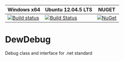  Windows x64 | Ubuntu 12.04.5 LTS | NUGET |
--- | --- | --- |
[![Build status](https://ci.appveyor.com/api/projects/status/gdite0c5qo2p4sxs?svg=true)](https://ci.appveyor.com/project/andreabbondanza/dewdebug) | [![Build Status](https://travis-ci.org/andreabbondanza/DewDebug.svg?branch=master)](https://travis-ci.org/andreabbondanza/DewDebug) | [![NuGet](https://img.shields.io/nuget/v/Nuget.Core.svg?style=flat-square)](https://www.nuget.org/packages/DewLogger/)

# DewDebug
Debug class and interface for .net standard
